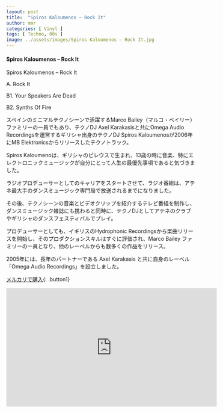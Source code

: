 ```yaml
---
layout: post
title:  "Spiros Kaloumenos – Rock It"
author: mmr
categories: [ Vinyl ]
tags: [ Techno, 00s ]
image: ../assets/images/Spiros Kaloumenos – Rock It.jpg
---
```


#### Spiros Kaloumenos – Rock It

Spiros Kaloumenos – Rock It

A. Rock It

B1. Your Speakers Are Dead

B2. Synths Of Fire

スペインのミニマルテクノシーンで活躍するMarco Bailey（マルコ・ベイリー）ファミリーの一員でもあり、テクノDJ Axel Karakasisと共にOmega Audio Recordingsを運営するギリシャ出身のテクノDJ Spiros Kaloumenosが2006年にMB Elektronicsからリリースしたテクノトラック。

Spiros Kaloumenoは、ギリシャのピレウスで生まれ、13歳の時に音楽、特にエレクトロニックミュージックが自分にとって人生の最優先事項であると気づきました。

ラジオプロデューサーとしてのキャリアをスタートさせて、ラジオ番組は、アテネ最大手のダンスミュージック専門局で放送されるまでになりました。

その後、テクノシーンの音楽とビデオクリップを紹介するテレビ番組を制作し、ダンスミュージック雑誌にも携わると同時に、テクノDJとしてアテネのクラブやギリシャのダンスフェスティバルでプレイ。

プロデューサーとしても、イギリスのHydrophonic Recordingsから楽曲リリースを開始し、そのプロダクションスキルはすぐに評価され、Marco Bailey ファミリーの一員となり、他のレーベルからも数多くの作品をリリース。

2005年には、長年のパートナーである Axel Karakasis と共に自身のレーベル「Omega Audio Recordings」を設立しました。


[メルカリで購入](https://jp.mercari.com/item/m53116919196?afid=6142608987){: .button1}


<iframe width="560" height="315" src="https://www.youtube.com/embed/i0WLXs_tMIc?si=F3lGnJB9e08V4mqS" title="YouTube video player" frameborder="0" allow="accelerometer; autoplay; clipboard-write; encrypted-media; gyroscope; picture-in-picture; web-share" referrerpolicy="strict-origin-when-cross-origin" allowfullscreen></iframe>
